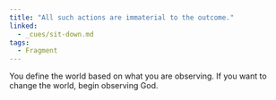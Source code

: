 ```yaml
---
title: "All such actions are immaterial to the outcome."
linked:
  - _cues/sit-down.md
tags:
  - Fragment
---
```

You define the world based on what you are observing.
If you want to change the world, begin observing God.